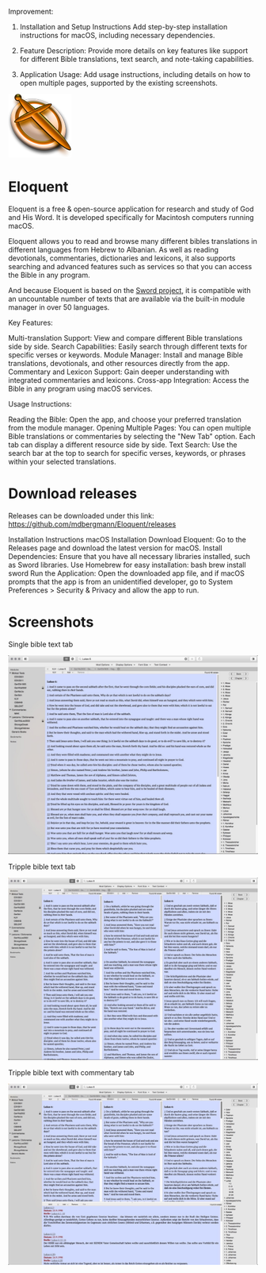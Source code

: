Improvement:

1. Installation and Setup Instructions
Add step-by-step installation instructions for macOS, including necessary dependencies.

2. Feature Description:
Provide more details on key features like support for different Bible translations, text search, and note-taking capabilities.

3. Application Usage:
Add usage instructions, including details on how to open multiple pages, supported by the existing screenshots.

![icon](docs/Eloquent_orig.png)

# Eloquent

Eloquent is a free & open-source application for research and study of God and His Word. It is developed specifically for Macintosh computers running macOS.

Eloquent allows you to read and browse many different bibles translations in different languages from Hebrew to Albanian. As well as reading devotionals, commentaries, dictionaries and lexicons, it also supports searching and advanced features such as services so that you can access the Bible in any program.

And because Eloquent is based on the [Sword project](https://crosswire.org/sword/index.jsp), it is compatible with an uncountable number of texts that are available via the built-in module manager in over 50 languages.

Key Features:

Multi-translation Support: View and compare different Bible translations side by side.
Search Capabilities: Easily search through different texts for specific verses or keywords.
Module Manager: Install and manage Bible translations, devotionals, and other resources directly from the app.
Commentary and Lexicon Support: Gain deeper understanding with integrated commentaries and lexicons.
Cross-app Integration: Access the Bible in any program using macOS services.

Usage Instructions:

Reading the Bible: Open the app, and choose your preferred translation from the module manager.
Opening Multiple Pages: You can open multiple Bible translations or commentaries by selecting the "New Tab" option. Each tab can display a different resource side by side.
Text Search: Use the search bar at the top to search for specific verses, keywords, or phrases within your selected translations.

# Download releases
Releases can be downloaded under this link:
https://github.com/mdbergmann/Eloquent/releases

Installation Instructions
macOS Installation
Download Eloquent: Go to the Releases page and download the latest version for macOS.
Install Dependencies: Ensure that you have all necessary libraries installed, such as Sword libraries. Use Homebrew for easy installation:
bash
brew install sword
Run the Application: Open the downloaded app file, and if macOS prompts that the app is from an unidentified developer, go to System Preferences > Security & Privacy and allow the app to run.

# Screenshots

Single bible text tab

![1](docs/Eloquent_1.jpg)

Tripple bible text tab

![2](docs/Eloquent_2.jpg)

Tripple bible text with commentary tab

![3](docs/Eloquent_3.jpg)
